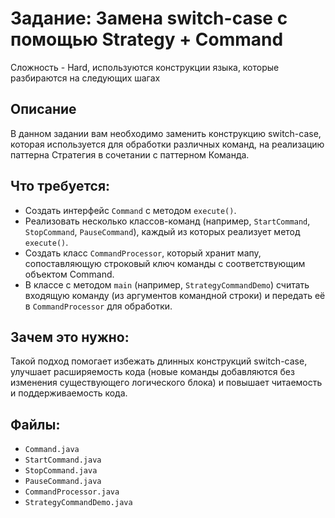 # Задание: Замена switch-case с помощью Strategy + Command

Сложность - Hard, используются конструкции языка, которые разбираются на следующих шагах

## Описание

В данном задании вам необходимо заменить конструкцию switch-case, которая используется для обработки различных команд,
на реализацию паттерна Стратегия в сочетании с паттерном Команда.

## Что требуется:

- Создать интерфейс `Command` с методом `execute()`.
- Реализовать несколько классов-команд (например, `StartCommand`, `StopCommand`, `PauseCommand`), каждый из которых
  реализует метод `execute()`.
- Создать класс `CommandProcessor`, который хранит мапу, сопоставляющую строковый ключ команды с соответствующим
  объектом Command.
- В классе с методом `main` (например, `StrategyCommandDemo`) считать входящую команду (из аргументов командной строки)
  и передать её в `CommandProcessor` для обработки.

## Зачем это нужно:

Такой подход помогает избежать длинных конструкций switch-case, улучшает расширяемость кода (новые команды добавляются
без изменения существующего логического блока) и повышает читаемость и поддерживаемость кода.

## Файлы:

- `Command.java`
- `StartCommand.java`
- `StopCommand.java`
- `PauseCommand.java`
- `CommandProcessor.java`
- `StrategyCommandDemo.java`
